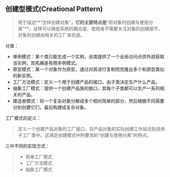 ## 创建型模式(Creational Pattern)

> 用于描述**“怎样创建对象”**，它的主要特点是**“将对象的创建与使用分离”**。这样可以降低系统的耦合度，使用者不需要关注对象的创建细节，对象的创建由相关的工厂来完成。

分类：

- 单例模式：某个类只能生成一个实例，该类提供了一个全局访问点供外部获取该实例，其拓展是有限多例模式。
- 原型模式：某一个对象作为原型，通过对其进行复制而克隆出多个和原型类似的新实例。
- 工厂方法模式：定义一个用于创建产品的接口，由子类决定生产什么产品。
- 抽象工厂模式：提供一个创建产品族的接口，其每个子类都可以生产一系列相关的产品。
- 建造者模式：将一个复杂对象分解成多个相对简单的部分，然后根据不同需要分别创建它们，最后构建成复杂对象。



工厂模式的定义：

> 定义一个创建产品对象的工厂接口，将产品对象的实际创建工作延迟到具体子工厂类中。这满足创建模式中所要求的“创建与使用分离”的特点。

三中不同的实现方式：

> - 简单工厂模式
> - 工厂方法模式
> - 抽象工厂模式
